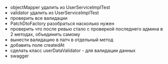 - objectMapper удалить из UserServiceImplTest
- validator удалить из UserServiceImplTest
- проверить все валидации 
- PatchDtoFactory разобраться насколько нужен
- проверить что после ревью стало с проверкой последнего админа в 2 методах, объединить самому
- вынести валидацию в патч в отдельный метод
- добавить поле createdAt
- сделать класс userDataValidator - для валидации данных
- swagger
